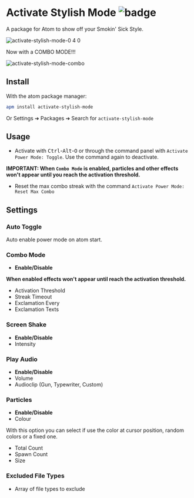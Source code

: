 # Activate Stylish Mode ![badge](https://s18.postimg.org/hynbccdax/tumblr_inline_mtujtxu1j_J1rw38tc.png)

A package for Atom to show off your Smokin' Sick Style.

![activate-stylish-mode-0 4 0](https://cloud.githubusercontent.com/assets/688415/11615565/10f16456-9c65-11e5-8af4-265f01fc83a0.gif)

Now with a COMBO MODE!!!

![activate-stylish-mode-combo](http://i.imgur.com/bxsMFO0.gif)

## Install

With the atom package manager:
```bash
apm install activate-stylish-mode
```
Or Settings ➔ Packages ➔ Search for `activate-stylish-mode`

## Usage

- Activate with <kbd>Ctrl</kbd>-<kbd>Alt</kbd>-<kbd>O</kbd> or through the command panel with `Activate Power Mode: Toggle`. Use the command again to deactivate.

**IMPORTANT: When `Combo Mode` is enabled, particles and other effects won't appear until you reach the activation threshold.**

- Reset the max combo streak with the command `Activate Power Mode: Reset Max Combo`

## Settings

### Auto Toggle
Auto enable power mode on atom start.

### Combo Mode
* **Enable/Disable**

**When enabled effects won't appear until reach the activation threshold.**

* Activation Threshold
* Streak Timeout
* Exclamation Every
* Exclamation Texts

### Screen Shake
* **Enable/Disable**
* Intensity

### Play Audio
* **Enable/Disable**
* Volume
* Audioclip (Gun, Typewriter, Custom)

### Particles
* **Enable/Disable**
* Colour

With this option you can select if use the color at cursor position, random colors or a fixed one.

* Total Count
* Spawn Count
* Size

### Excluded File Types
* Array of file types to exclude

